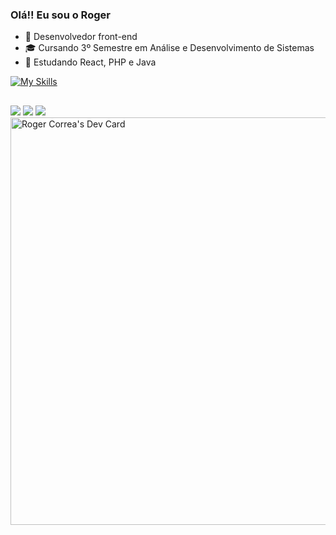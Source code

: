 ### Olá!! Eu sou o Roger

- 🔭 Desenvolvedor front-end
- 🎓 Cursando 3º Semestre em Análise e Desenvolvimento de Sistemas
- 🌱 Estudando React, PHP e Java

[![My Skills](https://skillicons.dev/icons?i=html,css,bootstrap,js,php,figma,wordpress,mysql)](https://skillicons.dev)

##

<div> 
  <a href="https://instagram.com/rcorreamello" target="_blank"><img src="https://img.shields.io/badge/-Instagram-%23E4405F?style=for-the-badge&logo=instagram&logoColor=white" target="_blank"></a>
  <a href = "mailto:j.rogercorreamello@gmail.com"><img src="https://img.shields.io/badge/-Gmail-%23333?style=for-the-badge&logo=gmail&logoColor=white" target="_blank"></a>
  <a href="https://www.linkedin.com/in/rmeiio" target="_blank"><img src="https://img.shields.io/badge/-LinkedIn-%230077B5?style=for-the-badge&logo=linkedin&logoColor=white" target="_blank"></a> 
  
</div>

<div>
  <a href="https://app.daily.dev/rcorreamello"><img src="https://api.daily.dev/devcards/v2/HsTnEAKbsaajnJzREOajp.png?type=wide&r=2yv" width="652" alt="Roger Correa's Dev Card"/></a></div>
